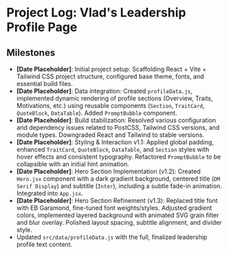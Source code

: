 # Project Log: Vlad's Leadership Profile Page

## Milestones

- **[Date Placeholder]**: Initial project setup: Scaffolding React + Vite + Tailwind CSS project structure, configured base theme, fonts, and essential build files.
- **[Date Placeholder]**: Data integration: Created `profileData.js`, implemented dynamic rendering of profile sections (Overview, Traits, Motivations, etc.) using reusable components (`Section`, `TraitCard`, `QuoteBlock`, `DataTable`). Added `PromptBubble` component.
- **[Date Placeholder]**: Build stabilization: Resolved various configuration and dependency issues related to PostCSS, Tailwind CSS versions, and module types. Downgraded React and Tailwind to stable versions.
- **[Date Placeholder]**: Styling & Interaction v1.1: Applied global padding, enhanced `TraitCard`, `QuoteBlock`, `DataTable`, and `Section` styles with hover effects and consistent typography. Refactored `PromptBubble` to be collapsible with an initial hint animation.
- **[Date Placeholder]**: Hero Section Implementation (v1.2): Created `Hero.jsx` component with a dark gradient background, centered title (`DM Serif Display`) and subtitle (`Inter`), including a subtle fade-in animation. Integrated into `App.jsx`.
- **[Date Placeholder]**: Hero Section Refinement (v1.3): Replaced title font with EB Garamond, fine-tuned font weights/styles. Adjusted gradient colors, implemented layered background with animated SVG grain filter and blur overlay. Polished layout spacing, subtitle alignment, and divider style.
- Updated `src/data/profileData.js` with the full, finalized leadership profile text content.

